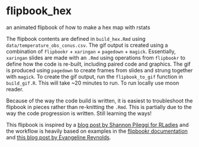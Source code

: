 # flipbook_hex
an animated flipbook of how to make a hex map with rstats

The flipbook contents are defined in `build_hex.Rmd` using `data/temperature_obs_conus.csv`. The gif output is created using a combination of `flipbookr` + `xaringan` + `pagedown` + `magick`. Essentially, `xaringan` slides are made with an `.Rmd` using operations from `flipbookr` to define how the code is re-built, including paired code and graphics. The gif is produced using `pagedown` to create frames from slides and strung together with `magick`. To create the gif output, run the `flipbook_to_gif` function in `build_gif.R`. This will take ~20 minutes to run. To run locally use moon reader.

Because of the way the code build is written, it is easiest to troubleshoot the flipbook in pieces rather than re-knitting the `.Rmd`. This is partially due to the way the code progression is written. Still learning the ways! 

This flipbook is inspired by a [blog post by Shannon Pileggi for RLadies](https://www.pipinghotdata.com/posts/2021-03-08-r-ladies-styled-code-gifs-with-xaringan-and-flipbookr/) and the workflow is heavily based on examples in the [flipbookr documentation](https://github.com/EvaMaeRey/flipbookr#template) and [this blog post by Evangeline Reynolds](https://evamaerey.github.io/little_flipbooks_library/about/what_the_flipbook).
